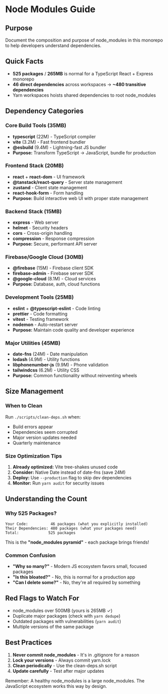 # Node Modules Guide

## Purpose
Document the composition and purpose of node_modules in this monorepo to help developers understand dependencies.

## Quick Facts
- **525 packages** / **265MB** is normal for a TypeScript React + Express monorepo
- **46 direct dependencies** across workspaces → **~480 transitive dependencies**
- Yarn workspaces hoists shared dependencies to root node_modules

## Dependency Categories

### Core Build Tools (35MB)
- **typescript** (22M) - TypeScript compiler
- **vite** (3.2M) - Fast frontend bundler
- **@esbuild** (9.4M) - Lightning-fast JS bundler
- **Purpose:** Transform TypeScript → JavaScript, bundle for production

### Frontend Stack (20MB)
- **react** + **react-dom** - UI framework
- **@tanstack/react-query** - Server state management
- **zustand** - Client state management
- **react-hook-form** - Form handling
- **Purpose:** Build interactive web UI with proper state management

### Backend Stack (15MB)
- **express** - Web server
- **helmet** - Security headers
- **cors** - Cross-origin handling
- **compression** - Response compression
- **Purpose:** Secure, performant API server

### Firebase/Google Cloud (30MB)
- **@firebase** (15M) - Firebase client SDK
- **firebase-admin** - Firebase server SDK
- **@google-cloud** (8.1M) - Cloud services
- **Purpose:** Database, auth, cloud functions

### Development Tools (25MB)
- **eslint** + **@typescript-eslint** - Code linting
- **prettier** - Code formatting
- **vitest** - Testing framework
- **nodemon** - Auto-restart server
- **Purpose:** Maintain code quality and developer experience

### Major Utilities (45MB)
- **date-fns** (24M) - Date manipulation
- **lodash** (4.9M) - Utility functions
- **libphonenumber-js** (9.9M) - Phone validation
- **tailwindcss** (6.2M) - Utility CSS
- **Purpose:** Common functionality without reinventing wheels

## Size Management

### When to Clean
Run `./scripts/clean-deps.sh` when:
- Build errors appear
- Dependencies seem corrupted  
- Major version updates needed
- Quarterly maintenance

### Size Optimization Tips
1. **Already optimized:** Vite tree-shakes unused code
2. **Consider:** Native Date instead of date-fns (save 24M)
3. **Deploy:** Use `--production` flag to skip dev dependencies
4. **Monitor:** Run `yarn audit` for security issues

## Understanding the Count

### Why 525 Packages?
```
Your Code:          46 packages (what you explicitly installed)
Their Dependencies: 480 packages (what your packages need)
Total:             525 packages
```

This is the **"node_modules pyramid"** - each package brings friends!

### Common Confusion
- **"Why so many?"** - Modern JS ecosystem favors small, focused packages
- **"Is this bloated?"** - No, this is normal for a production app
- **"Can I delete some?"** - No, they're all required by something

## Red Flags to Watch For
- node_modules over 500MB (yours is 265MB ✓)
- Duplicate major packages (check with `yarn dedupe`)
- Outdated packages with vulnerabilities (`yarn audit`)
- Multiple versions of the same package

## Best Practices
1. **Never commit node_modules** - It's in .gitignore for a reason
2. **Lock your versions** - Always commit yarn.lock
3. **Clean periodically** - Use the clean-deps.sh script
4. **Update carefully** - Test after major updates

Remember: A healthy node_modules is a large node_modules. The JavaScript ecosystem works this way by design.